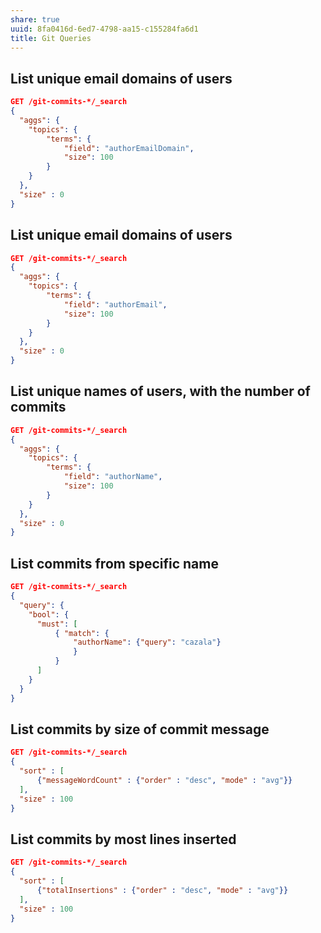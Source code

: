 ```yaml
---
share: true
uuid: 8fa0416d-6ed7-4798-aa15-c155284fa6d1
title: Git Queries
---
```

## List unique email domains of users

``` json
GET /git-commits-*/_search
{
  "aggs": {
    "topics": {
        "terms": {
            "field": "authorEmailDomain",
            "size": 100
        }
    }
  },
  "size" : 0 
}
```

## List unique email domains of users

``` json
GET /git-commits-*/_search
{
  "aggs": {
    "topics": {
        "terms": {
            "field": "authorEmail",
            "size": 100
        }
    }
  },
  "size" : 0 
}
```

## List unique names of users, with the number of commits

``` json
GET /git-commits-*/_search
{
  "aggs": {
    "topics": {
        "terms": {
            "field": "authorName",
            "size": 100
        }
    }
  },
  "size" : 0 
}
```

## List commits from specific name

``` json
GET /git-commits-*/_search
{
  "query": {
    "bool": {
      "must": [
          { "match": {
              "authorName": {"query": "cazala"}
              }
          }
      ]
    }
  }
}
```

## List commits by size of commit message

``` json
GET /git-commits-*/_search
{
  "sort" : [
      {"messageWordCount" : {"order" : "desc", "mode" : "avg"}}
  ],
  "size" : 100
}
```

## List commits by most lines inserted

``` json
GET /git-commits-*/_search
{
  "sort" : [
      {"totalInsertions" : {"order" : "desc", "mode" : "avg"}}
  ],
  "size" : 100
}
```
